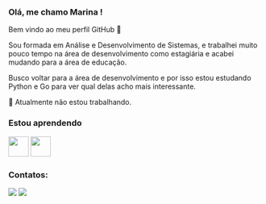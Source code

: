 ### Olá, me chamo Marina ! 
Bem vindo ao meu perfil GitHub 👋

Sou formada em Análise e Desenvolvimento de Sistemas, e trabalhei muito pouco tempo na área de desenvolvimento como estagiária e acabei mudando para a área de educação.

Busco voltar para a área de desenvolvimento e por isso estou estudando Python e Go para ver qual delas acho mais interessante.

 🔭 Atualmente não estou trabalhando. 

### Estou aprendendo
<img src="https://cdn.jsdelivr.net/gh/devicons/devicon@latest/icons/go/go-original.svg" width="40" height="40"/> <img src="https://cdn.jsdelivr.net/gh/devicons/devicon@latest/icons/python/python-original-wordmark.svg" width="40" height="40"/>

### Contatos:

<div>
<a href = "mailto:maridadalto@live.com"><img loading="lazy" src="https://img.shields.io/badge/Gmail-D14836?style=for-the-badge&logo=gmail&logoColor=white" target="_blank"></a>
<a href="https://www.linkedin.com/in/marinadadalto" target="_blank"><img loading="lazy" src="https://img.shields.io/badge/-LinkedIn-%230077B5?style=for-the-badge&logo=linkedin&logoColor=white" target="_blank"></a>  </div>

